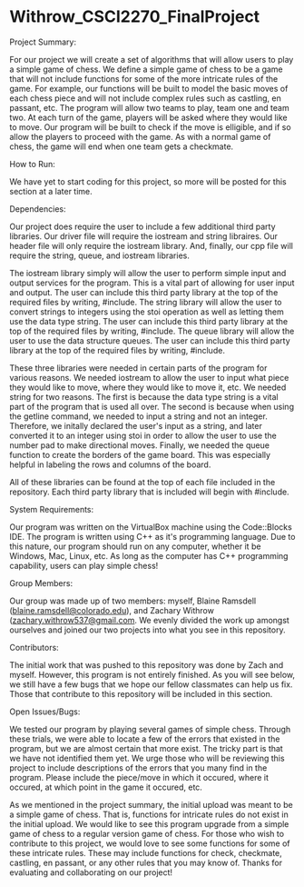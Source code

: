 # Withrow_CSCI2270_FinalProject
Project Summary:

For our project we will create a set of algorithms that will allow users to play a simple game of chess. We define a simple game of chess to be a game that will not include functions for some of the more intricate rules of the game. For example, our functions will be built to model the basic moves of each chess piece and will not include complex rules such as castling, en passant, etc. The program will allow two teams to play, team one and team two. At each turn of the game, players will be asked where they would like to move. Our program will be built to check if the move is elligible, and if so allow the players to proceed with the game. As with a normal game of chess, the game will end when one team gets a checkmate.

How to Run:

We have yet to start coding for this project, so more will be posted for this section at a later time.

Dependencies:

Our project does require the user to include a few additional third party libraries. Our driver file will require the iostream and string libraires. Our header file will only require the iostream library. And, finally, our cpp file will require the string, queue, and iostream libraries.

The iostream library simply will allow the user to perform simple input and output services for the program. This is a vital part of allowing for user input and output. The user can include this third party library at the top of the required files by writing, #include. The string library will allow the user to convert strings to integers using the stoi operation as well as letting them use the data type string. The user can include this third party library at the top of the required files by writing, #include. The queue library will allow the user to use the data structure queues. The user can include this third party library at the top of the required files by writing, #include.

These three libraries were needed in certain parts of the program for various reasons. We needed iostream to allow the user to input what piece they would like to move, where they would like to move it, etc. We needed string for two reasons. The first is because the data type string is a vital part of the program that is used all over. The second is because when using the getline command, we needed to input a string and not an integer. Therefore, we initally declared the user's input as a string, and later converted it to an integer using stoi in order to allow the user to use the number pad to make directional moves. Finally, we needed the queue function to create the borders of the game board. This was especially helpful in labeling the rows and columns of the board.

All of these libraries can be found at the top of each file included in the repository. Each third party library that is included will begin with #include.

System Requirements:

Our program was written on the VirtualBox machine using the Code::Blocks IDE. The program is written using C++ as it's programming language. Due to this nature, our program should run on any computer, whether it be Windows, Mac, Linux, etc. As long as the computer has C++ programming capability, users can play simple chess!

Group Members:

Our group was made up of two members: myself, Blaine Ramsdell (blaine.ramsdell@colorado.edu), and Zachary Withrow (zachary.withrow537@gmail.com. We evenly divided the work up amongst ourselves and joined our two projects into what you see in this repository.

Contributors:

The initial work that was pushed to this repository was done by Zach and myself. However, this program is not entirely finished. As you will see below, we still have a few bugs that we hope our fellow classmates can help us fix. Those that contribute to this repository will be included in this section.

Open Issues/Bugs:

We tested our program by playing several games of simple chess. Through these trials, we were able to locate a few of the errors that existed in the program, but we are almost certain that more exist. The tricky part is that we have not identified them yet. We urge those who will be reviewing this project to include descriptions of the errors that you many find in the program. Please include the piece/move in which it occured, where it occured, at which point in the game it occured, etc.

As we mentioned in the project summary, the initial upload was meant to be a simple game of chess. That is, functions for intricate rules do not exist in the initial upload. We would like to see this program upgrade from a simple game of chess to a regular version game of chess. For those who wish to contribute to this project, we would love to see some functions for some of these intricate rules. These may include functions for check, checkmate, castling, en passant, or any other rules that you may know of. Thanks for evaluating and collaborating on our project!
